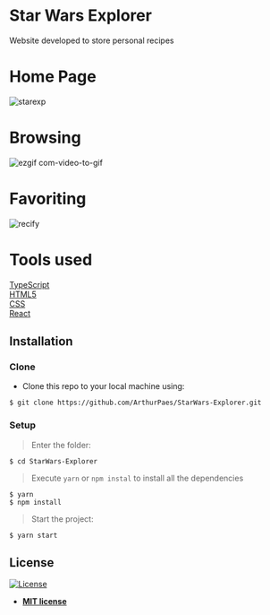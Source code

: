 # Star Wars Explorer

Website developed to store personal recipes <br/>

# Home Page
![starexp](https://user-images.githubusercontent.com/47614825/92313464-58191280-efa2-11ea-8d63-46cce8f94696.png)


# Browsing
![ezgif com-video-to-gif](https://user-images.githubusercontent.com/47614825/84702512-23f6fe00-af2d-11ea-9dbc-16077cfc9bb8.gif)

# Favoriting
![recify](https://user-images.githubusercontent.com/47614825/88612436-99440b80-d061-11ea-9bc9-2e3b896b8c13.gif)


# Tools used 
<a href="https://www.typescriptlang.org/">TypeScript</a> <br/>
<a href="https://developer.mozilla.org/pt-BR/docs/Web/HTML/HTML5">HTML5</a> <br/>
<a href="https://developer.mozilla.org/pt-BR/docs/Web/CSS">CSS</a> <br/>
<a href="https://reactjs.org/">React</a> <br/>

## Installation

### Clone

- Clone this repo to your local machine using:
```shell
$ git clone https://github.com/ArthurPaes/StarWars-Explorer.git
```
### Setup
> Enter the folder:
```shell
$ cd StarWars-Explorer
```
> Execute `yarn` or `npm instal` to install all the dependencies

```shell
$ yarn 
$ npm install
```

> Start the project:
```shell
$ yarn start
```










## License

[![License](http://img.shields.io/:license-mit-blue.svg?style=flat-square)](http://badges.mit-license.org)

- **[MIT license](http://opensource.org/licenses/mit-license.php)**
